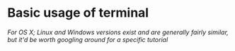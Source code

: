 # Basic usage of terminal
_For OS X; Linux and Windows versions exist and are generally fairly similar, but it'd be worth googling around for a specific tutorial_
